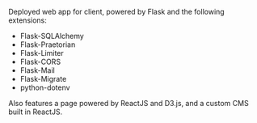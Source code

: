 <p>Deployed web app for client, powered by Flask and the following extensions:</p>
<ul>
  <li>Flask-SQLAlchemy</li>
  <li>Flask-Praetorian</li>
  <li>Flask-Limiter</li>
  <li>Flask-CORS</li>
  <li>Flask-Mail</li>
  <li>Flask-Migrate</li>
  <li>python-dotenv</li>
</ul>
<p>Also features a page powered by ReactJS and D3.js, and a custom CMS built in ReactJS.</p>